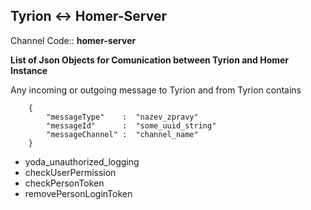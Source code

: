 
## Tyrion <-> Homer-Server ##

Channel Code:: **homer-server**

**List of Json Objects for Comunication between Tyrion and Homer Instance**

Any incoming or outgoing message to Tyrion and from Tyrion contains

        {
            "messageType"    :  "nazev_zpravy"              
            "messageId"      :  "some_uuid_string"
            "messageChannel" :  "channel_name"  
        }
        
 - yoda_unauthorized_logging 
 - checkUserPermission
 - checkPersonToken
 - removePersonLoginToken